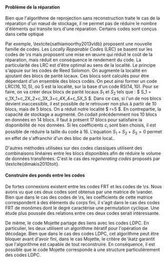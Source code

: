 
#### Problème de la réparation

Bien que l'algorithme de reprojection sans reconstruction traite le cas de la
réparation d'un nœud de stockage, il ne permet pas de réduire le nombre
d'éléments qui transite lors d'une réparation. Certains codes sont conçus dans
cette optique

Par exemple, \textcite{sathiamoorthy2013vldb} proposent une nouvelle famille de
codes. Les *Locally Repairable Codes* (LRC) se basent sur les codes de \rs mais
proposent une mise en œuvre qui réduit le coût de la réparation, mais réduit en
conséquence le rendement du code. La particularité des LRC est d'être optimal
au sens de la localité. Le principe s'appuie sur les codes de Reed Solomon. On
augmente la localité en ajoutant des blocs de parité locaux. Ces blocs sont
calculés pour être dépendant d'un ensemble des blocs codés. On peut ainsi
former un code LRC$(16,10,5)$, où $5$ est la localité, sur la base d'un code
RS$(14,10)$. Pour se faire, on va créer deux blocs de parité locaux $S_1$ et
$S_2$ tels que : $ S_1 = c_1X_1+c_2X_2+c_3X_3+c_4X_4+c_5X_5 $. Dans ce cas, si
l'un de nos blocs devient inaccessible, il est possible de le retrouver non
plus à partir de 10 blocs, mais de 5 blocs. On a réduit notre localité $ r=5 $.
En contrepartie, la capacité de stockage a augmenté. On codait précédemment nos
10 blocs en données en 14 blocs. Il faut à présent 17 blocs pour satisfaire la
disponibilité de nos données.  Si les coefficients $c_i$ sont bien choisis, il
est possible de réduire la taille du code à 16. L'équation $S_1 + S_2 + S_3 =
0$ permet en effet de s'affranchir d'un des bloc de parité local..

D'autres méthodes utilisées sur des codes classiques utilisent des combinaisons
linéaires entre les blocs disponibles afin de réduire le volume de données
transférées. C'est le cas des *regenerating codes* proposés par
\textcite{dimakis2010toit}.

#### Construire des ponds entre les codes

De fortes connexions existent entre les codes FRT et les codes de \rs. Nous
avons vu que ces deux codes sont obtenus par une matrice de \vander. Bien que
dans le cas des codes de \rs, les coefficients de cette matrice correspondent
à des éléments du corps fini, il s'agit dans le cas des codes FRT de monômes
dont le degré caractérise une permutation cyclique. Une étude plus poussée des
relations entre ces deux codes serait intéressante.

De même, le code Mojette partage des liens avec les codes LDPC. En particulier,
les deux utilisent un algorithme itératif pour l'opération de décodage. Bien
que dans le cas des codes LDPC, cet algorithme peut être bloquer avant d'avoir
fini, dans le cas Mojette, le critère de \katz garantit que l'algorithme est
capable de tout reconstruire. En conséquence, il est possible que le code
Mojette corresponde à une structure particulièrement des codes LDPC.

